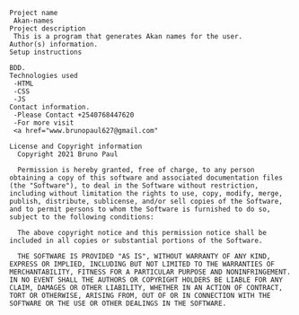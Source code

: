     Project name
     Akan-names
    Project description
     This is a program that generates Akan names for the user.
    Author(s) information.
    Setup instructions

    BDD.
    Technologies used
     -HTML
     -CSS
     -JS
    Contact information.
     -Please Contact +2540768447620
     -For more visit
     <a href="www.brunopaul627@gmail.com"
     
    License and Copyright information
      Copyright 2021 Bruno Paul

      Permission is hereby granted, free of charge, to any person obtaining a copy of this software and associated documentation files (the "Software"), to deal in the Software without restriction, including without limitation the rights to use, copy, modify, merge, publish, distribute, sublicense, and/or sell copies of the Software, and to permit persons to whom the Software is furnished to do so, subject to the following conditions:

      The above copyright notice and this permission notice shall be included in all copies or substantial portions of the Software.

      THE SOFTWARE IS PROVIDED "AS IS", WITHOUT WARRANTY OF ANY KIND, EXPRESS OR IMPLIED, INCLUDING BUT NOT LIMITED TO THE WARRANTIES OF MERCHANTABILITY, FITNESS FOR A PARTICULAR PURPOSE AND NONINFRINGEMENT. IN NO EVENT SHALL THE AUTHORS OR COPYRIGHT HOLDERS BE LIABLE FOR ANY CLAIM, DAMAGES OR OTHER LIABILITY, WHETHER IN AN ACTION OF CONTRACT, TORT OR OTHERWISE, ARISING FROM, OUT OF OR IN CONNECTION WITH THE SOFTWARE OR THE USE OR OTHER DEALINGS IN THE SOFTWARE.
